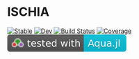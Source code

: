 # ISCHIA

[![Stable](https://img.shields.io/badge/docs-stable-blue.svg)](https://aadimator.github.io/ISCHIA.jl/stable/)
[![Dev](https://img.shields.io/badge/docs-dev-blue.svg)](https://aadimator.github.io/ISCHIA.jl/dev/)
[![Build Status](https://github.com/aadimator/ISCHIA.jl/actions/workflows/CI.yml/badge.svg?branch=main)](https://github.com/aadimator/ISCHIA.jl/actions/workflows/CI.yml?query=branch%3Amain)
[![Coverage](https://codecov.io/gh/aadimator/ISCHIA.jl/branch/main/graph/badge.svg)](https://codecov.io/gh/aadimator/ISCHIA.jl)
[![Aqua](https://raw.githubusercontent.com/JuliaTesting/Aqua.jl/master/badge.svg)](https://github.com/JuliaTesting/Aqua.jl)
